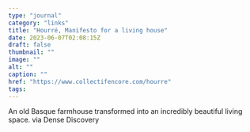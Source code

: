 ```yaml
---
type: "journal"
category: "links"
title: "Hourré, Manifesto for a living house"
date: 2023-06-07T02:08:15Z
draft: false
thumbnail: ""
image: ""
alt: ""
caption: ""
href: "https://www.collectifencore.com/hourre"
tags:
---
```


An old Basque farmhouse transformed into an incredibly beautiful living space. via Dense Discovery
